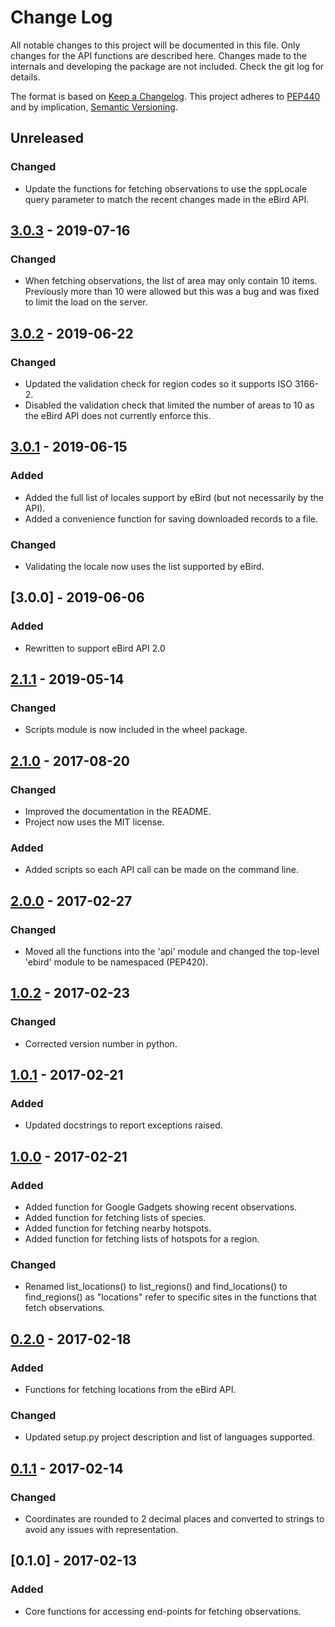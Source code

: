 # Change Log
All notable changes to this project will be documented in this file.
Only changes for the API functions are described here. Changes made 
to the internals and developing the package are not included. Check 
the git log for details.

The format is based on [Keep a Changelog](http://keepachangelog.com/).
This project adheres to [PEP440](https://www.python.org/dev/peps/pep-0440/)
and by implication, [Semantic Versioning](http://semver.org/).

## Unreleased
### Changed
- Update the functions for fetching observations to use the sppLocale 
  query parameter to match the recent changes made in the eBird API.

## [3.0.3] - 2019-07-16
### Changed
- When fetching observations, the list of area may only contain 10 items.
  Previously more than 10 were allowed but this was a bug and was fixed to 
  limit the load on the server. 

## [3.0.2] - 2019-06-22
### Changed
- Updated the validation check for region codes so it supports ISO 3166-2. 
- Disabled the validation check that limited the number of areas to 10 as 
  the eBird API does not currently enforce this.

## [3.0.1] - 2019-06-15
### Added 
- Added the full list of locales support by eBird (but not necessarily by the API).
- Added a convenience function for saving downloaded records to a file.
### Changed
- Validating the locale now uses the list supported by eBird.

## [3.0.0] - 2019-06-06
### Added 
- Rewritten to support eBird API 2.0

## [2.1.1] - 2019-05-14
### Changed
- Scripts module is now included in the wheel package.

## [2.1.0] - 2017-08-20
### Changed
- Improved the documentation in the README.
- Project now uses the MIT license.

### Added 
- Added scripts so each API call can be made on the command line.

## [2.0.0] - 2017-02-27
### Changed 
- Moved all the functions into the 'api' module and changed the top-level
'ebird' module to be namespaced (PEP420).

## [1.0.2] - 2017-02-23
### Changed 
- Corrected version number in python.

## [1.0.1] - 2017-02-21
### Added 
- Updated docstrings to report exceptions raised.

## [1.0.0] - 2017-02-21
### Added 
- Added function for Google Gadgets showing recent observations.
- Added function for fetching lists of species.
- Added function for fetching nearby hotspots.
- Added function for fetching lists of hotspots for a region.
### Changed
- Renamed list_locations() to list_regions() and find_locations() to 
find_regions() as "locations" refer to specific sites in the functions 
that fetch observations.

## [0.2.0] - 2017-02-18
### Added
- Functions for fetching locations from the eBird API.
### Changed
- Updated setup.py project description and list of languages supported.

## [0.1.1] - 2017-02-14
### Changed
- Coordinates are rounded to 2 decimal places and converted to strings to
avoid any issues with representation.

## [0.1.0] - 2017-02-13
### Added
- Core functions for accessing end-points for fetching observations.

[Unreleased]: https://github.com/ProjectBabbler/ebird-api/compare/3.0.3...HEAD
[3.0.3]: https://github.com/ProjectBabbler/ebird-api/compare/3.0.3...3.0.3
[3.0.3]: https://github.com/ProjectBabbler/ebird-api/compare/3.0.2...3.0.3
[3.0.2]: https://github.com/ProjectBabbler/ebird-api/compare/3.0.1...3.0.2
[3.0.1]: https://github.com/ProjectBabbler/ebird-api/compare/3.0.0...3.0.1
[2.1.1]: https://github.com/ProjectBabbler/ebird-api/compare/2.0.1...2.1.1
[2.1.0]: https://github.com/ProjectBabbler/ebird-api/compare/2.0.0...2.1.0
[2.0.0]: https://github.com/ProjectBabbler/ebird-api/compare/1.0.2...2.0.0
[1.0.2]: https://github.com/ProjectBabbler/ebird-api/compare/1.0.1...1.0.2
[1.0.1]: https://github.com/ProjectBabbler/ebird-api/compare/1.0.0...1.0.1
[1.0.0]: https://github.com/ProjectBabbler/ebird-api/compare/0.2.0...1.0.0
[0.2.0]: https://github.com/ProjectBabbler/ebird-api/compare/0.1.1...0.2.0
[0.1.1]: https://github.com/ProjectBabbler/ebird-api/compare/0.1.0...0.1.1
